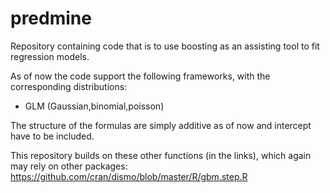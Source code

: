 # predmine
Repository containing code that is to use boosting as an assisting tool to fit regression models.

As of now the code support the following frameworks, with the corresponding distributions:
- GLM (Gaussian,binomial,poisson)

The structure of the formulas are simply additive as of now and intercept have to be included.

This repository builds on these other functions (in the links), which again may rely on other packages:
https://github.com/cran/dismo/blob/master/R/gbm.step.R

